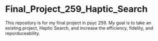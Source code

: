 # Final_Project_259_Haptic_Search

This repository is for my final project in psyc 259. My goal is to take an existing project, Haptic Search, and increase the efficiency, fidelity, and reporduceability. 

